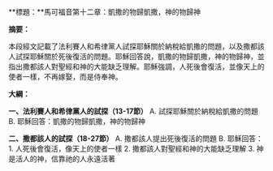 **標題：**馬可福音第十二章：凱撒的物歸凱撒，神的物歸神

**摘要：**

本段經文記載了法利賽人和希律黨人試探耶穌關於納稅給凱撒的問題，以及撒都該人試探耶穌關於死後復活的問題。耶穌回答說，凱撒的物歸凱撒，神的物歸神，並指出撒都該人對聖經和神的大能缺乏理解。耶穌強調，人死後會復活，並像天上的使者一樣，不再嫁娶，而是侍奉神。

**大綱：**

**一、法利賽人和希律黨人的試探（13-17節）**
    A. 試探耶穌關於納稅給凱撒的問題
    B. 耶穌回答：凱撒的物歸凱撒，神的物歸神

**二、撒都該人的試探（18-27節）**
    A. 撒都該人提出死後復活的問題
    B. 耶穌回答：
        1. 人死後會復活，像天上的使者一樣
        2. 撒都該人對聖經和神的大能缺乏理解
        3. 神是活人的神，信靠祂的人永遠活著